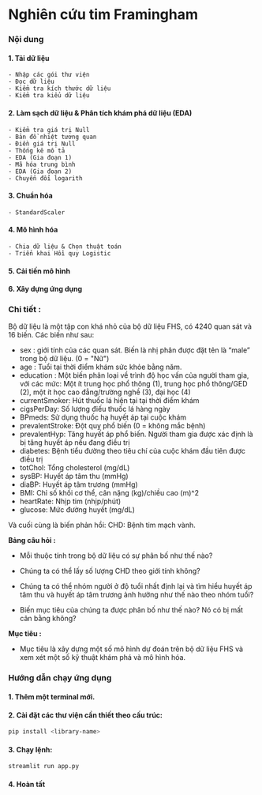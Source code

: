 # Nghiên cứu tim Framingham

### Nội dung

#### 1. **Tải dữ liệu**
    - Nhập các gói thư viện
    - Đọc dữ liệu
    - Kiểm tra kích thước dữ liệu
    - Kiểm tra kiểu dữ liệu

#### 2. **Làm sạch dữ liệu & Phân tích khám phá dữ liệu (EDA)**
    - Kiểm tra giá trị Null
    - Bản đồ nhiệt tương quan
    - Điền giá trị Null
    - Thống kê mô tả
    - EDA (Gia đoạn 1)
    - Mã hóa trung bình
    - EDA (Gia đoạn 2)
    - Chuyển đổi logarith

#### 3. **Chuẩn hóa**
    - StandardScaler

#### 4. **Mô hình hóa**
    - Chia dữ liệu & Chọn thuật toán
    - Triển khai Hồi quy Logistic

#### 5. **Cải tiến mô hình**

#### 6. **Xây dựng ứng dụng**

### Chi tiết :

Bộ dữ liệu là một tập con khá nhỏ của bộ dữ liệu FHS, có 4240 quan sát và 16 biến. Các biến như sau:

- sex : giới tính của các quan sát. Biến là nhị phân được đặt tên là “male” trong bộ dữ liệu. (0 = "Nữ")
- age : Tuổi tại thời điểm khám sức khỏe bằng năm.
- education : Một biến phân loại về trình độ học vấn của người tham gia, với các mức: Một ít trung học phổ thông (1), trung học phổ thông/GED (2), một ít học cao đẳng/trường nghề (3), đại học (4)
- currentSmoker: Hút thuốc lá hiện tại tại thời điểm khám
- cigsPerDay: Số lượng điếu thuốc lá hàng ngày
- BPmeds: Sử dụng thuốc hạ huyết áp tại cuộc khám
- prevalentStroke: Đột quỵ phổ biến (0 = không mắc bệnh)
- prevalentHyp: Tăng huyết áp phổ biến. Người tham gia được xác định là bị tăng huyết áp nếu đang điều trị
- diabetes: Bệnh tiểu đường theo tiêu chí của cuộc khám đầu tiên được điều trị
- totChol: Tổng cholesterol (mg/dL)
- sysBP: Huyết áp tâm thu (mmHg)
- diaBP: Huyết áp tâm trương (mmHg)
- BMI: Chỉ số khối cơ thể, cân nặng (kg)/chiều cao (m)^2
- heartRate: Nhịp tim (nhịp/phút)
- glucose: Mức đường huyết (mg/dL)

Và cuối cùng là biến phản hồi: CHD: Bệnh tim mạch vành.


**Bảng câu hỏi :**

- Mỗi thuộc tính trong bộ dữ liệu có sự phân bố như thế nào?

- Chúng ta có thể lấy số lượng CHD theo giới tính không?

- Chúng ta có thể nhóm người ở độ tuổi nhất định lại và tìm hiểu huyết áp tâm thu và huyết áp tâm trương ảnh hưởng như thế nào theo nhóm tuổi?

- Biến mục tiêu của chúng ta được phân bố như thế nào? Nó có bị mất cân bằng không?


**Mục tiêu :**

- Mục tiêu là xây dựng một số mô hình dự đoán trên bộ dữ liệu FHS và xem xét một số kỹ thuật khám phá và mô hình hóa.

### Hướng dẫn chạy ứng dụng

#### 1. Thêm một terminal mới.

#### 2. Cài đặt các thư viện cần thiết theo cấu trúc: 
``` bash
pip install <library-name>
```

#### 3. Chạy lệnh: 
```bash 
streamlit run app.py
```
#### 4. Hoàn tất
